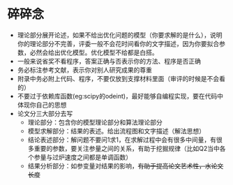 # 碎碎念
- 理论部分展开论述，如果不给出优化问题的模型（你要求解的是什么），说明你的理论部分不完善，评委一般不会花时间看你的文字描述，因为你要拟合参数，必然会给出优化模型。优化模型不给都是白搭。
- 一般来说省奖不看程序，答案正确与否表示你的方法、程序是否正确
- 务必标注参考文献，表示你对别人研究成果的尊重
- 附录中务必附上代码、程序，不要仅放到支撑材料里面（审评的时候是不会看的）
- 不要过于依赖库函数(eg:scipy的odeint)，最好能够自编程实现，要在代码中体现你自己的思想
- 论文分三大部分去写
    - 理论部分：包含你的模型理论部分和算法理论部分
    - 模型求解部分：结果的表述。给出流程图和文字描述（解法思想）
    - 结论表述部分：解问题不要问1求1，在求解过程中会有很多中间量，有很多重要的参数，要关注参量之间的关系，有助于挖掘规律（比如Q2当中各个参量与过炉速度之间都是单调函数）
    - 结果分析部分：如参变量对结果的影响，~~有助于提高论文艺术性，水论文长度~~
